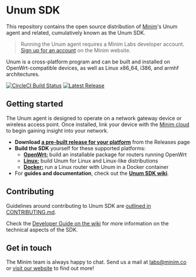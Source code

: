 # Unum SDK

This repository contains the open source distribution of
[Minim][1]'s Unum agent and related, cumulatively known as the Unum SDK.

> Running the Unum agent requires a Minim Labs developer account. 
> [Sign up for an account][3] on the Minim website.

Unum is a cross-platform program and can be built and installed on
OpenWrt-compatible devices, as well as Linux x86_64, i386, and armhf 
architectures.

[![CircleCI Build Status](https://img.shields.io/circleci/project/github/MinimSecure/unum-sdk.svg?style=flat-square)][9]
[![Latest Release](https://img.shields.io/github/release/MinimSecure/unum-sdk.svg?style=flat-square)][8]


## Getting started

The Unum agent is designed to operate on a network gateway device or wireless
access point. Once installed, link your device with the [Minim cloud][3] to 
begin gaining insight into your network.

- **Download [a pre-built release for your platform][8]** from the Releases page
- **Build the SDK** yourself for these supported platforms:
  - **[OpenWrt:][7]** build an installable package for routers running OpenWrt
  - **[Linux:][6]** build Unum for Linux and Linux-like distributions
  - **[Docker:][5]** run a Linux router with Unum in a Docker container
- For **guides and documentation**, check out the **[Unum SDK wiki][11]**.


## Contributing

Guidelines around contributing to Unum SDK are [outlined in
CONTRIBUTING.md][10]. 

Check the [Developer Guide on the wiki][12] for more
information on the technical aspects of the SDK.


## Get in touch

The Minim team is always happy to chat. Send us a mail at [labs@minim.co][2] or 
[visit our website][1] to find out more!

[1]: https://www.minim.co
[2]: mailto:labs@minim.co
[3]: https://www.minim.co/labs
[4]: https://www.docker.com
[5]: extras/docker/README-docker.md
[6]: README-linux_generic.md
[7]: README-openwrt_generic.md
[8]: https://github.com/MinimSecure/unum-sdk/releases/latest
[9]: https://circleci.com/gh/MinimSecure/unum-sdk/tree/master
[10]: CONTRIBUTING.md
[11]: https://github.com/MinimSecure/unum-sdk/wiki
[12]: https://github.com/MinimSecure/unum-sdk/wiki/Developer-Guide
[13]: LICENSE
